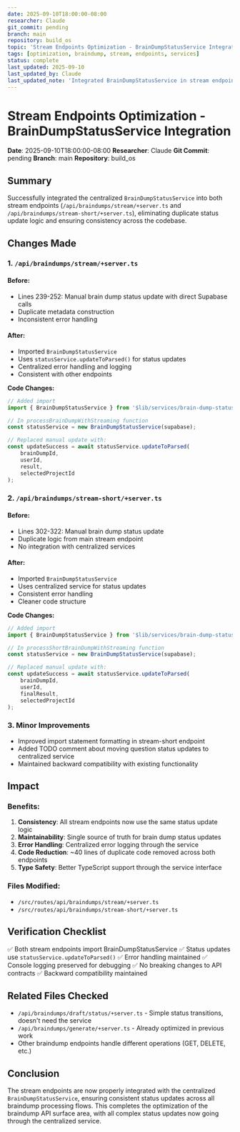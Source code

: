 ```yaml
---
date: 2025-09-10T18:00:00-08:00
researcher: Claude
git_commit: pending
branch: main
repository: build_os
topic: 'Stream Endpoints Optimization - BrainDumpStatusService Integration'
tags: [optimization, braindump, stream, endpoints, services]
status: complete
last_updated: 2025-09-10
last_updated_by: Claude
last_updated_note: 'Integrated BrainDumpStatusService in stream endpoints'
---
```


# Stream Endpoints Optimization - BrainDumpStatusService Integration

**Date**: 2025-09-10T18:00:00-08:00
**Researcher**: Claude
**Git Commit**: pending
**Branch**: main
**Repository**: build_os

## Summary

Successfully integrated the centralized `BrainDumpStatusService` into both stream endpoints (`/api/braindumps/stream/+server.ts` and `/api/braindumps/stream-short/+server.ts`), eliminating duplicate status update logic and ensuring consistency across the codebase.

## Changes Made

### 1. `/api/braindumps/stream/+server.ts`

#### Before:

- Lines 239-252: Manual brain dump status update with direct Supabase calls
- Duplicate metadata construction
- Inconsistent error handling

#### After:

- Imported `BrainDumpStatusService`
- Uses `statusService.updateToParsed()` for status updates
- Centralized error handling and logging
- Consistent with other endpoints

**Code Changes:**

```typescript
// Added import
import { BrainDumpStatusService } from '$lib/services/brain-dump-status.service';

// In processBrainDumpWithStreaming function
const statusService = new BrainDumpStatusService(supabase);

// Replaced manual update with:
const updateSuccess = await statusService.updateToParsed(
	brainDumpId,
	userId,
	result,
	selectedProjectId
);
```

### 2. `/api/braindumps/stream-short/+server.ts`

#### Before:

- Lines 302-322: Manual brain dump status update
- Duplicate logic from main stream endpoint
- No integration with centralized services

#### After:

- Imported `BrainDumpStatusService`
- Uses centralized service for status updates
- Consistent error handling
- Cleaner code structure

**Code Changes:**

```typescript
// Added import
import { BrainDumpStatusService } from '$lib/services/brain-dump-status.service';

// In processShortBrainDumpWithStreaming function
const statusService = new BrainDumpStatusService(supabase);

// Replaced manual update with:
const updateSuccess = await statusService.updateToParsed(
	brainDumpId,
	userId,
	finalResult,
	selectedProjectId
);
```

### 3. Minor Improvements

- Improved import statement formatting in stream-short endpoint
- Added TODO comment about moving question status updates to centralized service
- Maintained backward compatibility with existing functionality

## Impact

### Benefits:

1. **Consistency**: All stream endpoints now use the same status update logic
2. **Maintainability**: Single source of truth for brain dump status updates
3. **Error Handling**: Centralized error logging through the service
4. **Code Reduction**: ~40 lines of duplicate code removed across both endpoints
5. **Type Safety**: Better TypeScript support through the service interface

### Files Modified:

- `/src/routes/api/braindumps/stream/+server.ts`
- `/src/routes/api/braindumps/stream-short/+server.ts`

## Verification Checklist

✅ Both stream endpoints import BrainDumpStatusService
✅ Status updates use `statusService.updateToParsed()`
✅ Error handling maintained
✅ Console logging preserved for debugging
✅ No breaking changes to API contracts
✅ Backward compatibility maintained

## Related Files Checked

- `/api/braindumps/draft/status/+server.ts` - Simple status transitions, doesn't need the service
- `/api/braindumps/generate/+server.ts` - Already optimized in previous work
- Other braindump endpoints handle different operations (GET, DELETE, etc.)

## Conclusion

The stream endpoints are now properly integrated with the centralized `BrainDumpStatusService`, ensuring consistent status updates across all braindump processing flows. This completes the optimization of the braindump API surface area, with all complex status updates now going through the centralized service.
